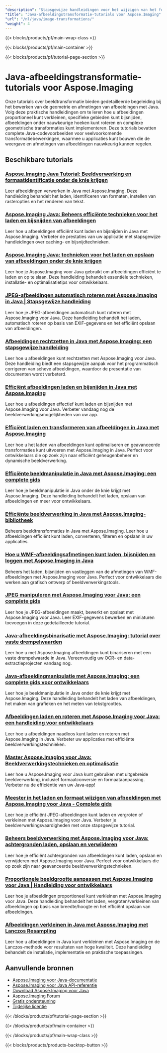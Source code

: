 ```yaml
---
"description": "Stapsgewijze handleidingen voor het wijzigen van het formaat van afbeeldingen, bijsnijden, roteren en geometrische transformaties met Aspose.Imaging voor Java."
"title": "Java-afbeeldingstransformatie-tutorials voor Aspose.Imaging"
"url": "/nl/java/image-transformations/"
"weight": 4
---
```


{{< blocks/products/pf/main-wrap-class >}}

{{< blocks/products/pf/main-container >}}

{{< blocks/products/pf/tutorial-page-section >}}
# Java-afbeeldingstransformatie-tutorials voor Aspose.Imaging

Onze tutorials over beeldtransformatie bieden gedetailleerde begeleiding bij het bewerken van de geometrie en afmetingen van afbeeldingen met Java. Volg deze praktische handleidingen om te leren hoe u afbeeldingen proportioneel kunt verkleinen, specifieke gebieden kunt bijsnijden, afbeeldingen onder nauwkeurige hoeken kunt roteren en complexe geometrische transformaties kunt implementeren. Deze tutorials bevatten complete Java-codevoorbeelden voor veelvoorkomende transformatiebewerkingen, waarmee u applicaties kunt bouwen die de weergave en afmetingen van afbeeldingen nauwkeurig kunnen regelen.

## Beschikbare tutorials

### [Aspose.Imaging Java Tutorial: Beeldverwerking en formaatidentificatie onder de knie krijgen](./mastering-aspose-imaging-java-image-processing/)
Leer afbeeldingen verwerken in Java met Aspose.Imaging. Deze handleiding behandelt het laden, identificeren van formaten, instellen van rasteropties en het renderen van tekst.

### [Aspose.Imaging Java: Beheers efficiënte technieken voor het laden en bijsnijden van afbeeldingen](./aspose-imaging-java-efficient-image-load-crop/)
Leer hoe u afbeeldingen efficiënt kunt laden en bijsnijden in Java met Aspose.Imaging. Verbeter de prestaties van uw applicatie met stapsgewijze handleidingen over caching- en bijsnijdtechnieken.

### [Aspose.Imaging Java: technieken voor het laden en opslaan van afbeeldingen onder de knie krijgen](./aspose-imaging-java-image-processing/)
Leer hoe je Aspose.Imaging voor Java gebruikt om afbeeldingen efficiënt te laden en op te slaan. Deze handleiding behandelt essentiële technieken, installatie- en optimalisatietips voor ontwikkelaars.

### [JPEG-afbeeldingen automatisch roteren met Aspose.Imaging in Java | Stapsgewijze handleiding](./auto-rotate-jpeg-images-aspose-imaging-java/)
Leer hoe je JPEG-afbeeldingen automatisch kunt roteren met Aspose.Imaging voor Java. Deze handleiding behandelt het laden, automatisch roteren op basis van EXIF-gegevens en het efficiënt opslaan van afbeeldingen.

### [Afbeeldingen rechtzetten in Java met Aspose.Imaging: een stapsgewijze handleiding](./deskew-images-aspose-imaging-java/)
Leer hoe u afbeeldingen kunt rechtzetten met Aspose.Imaging voor Java. Deze handleiding biedt een stapsgewijze aanpak voor het programmatisch corrigeren van scheve afbeeldingen, waardoor de presentatie van documenten wordt verbeterd.

### [Efficiënt afbeeldingen laden en bijsnijden in Java met Aspose.Imaging](./aspose-imaging-java-load-crop-images/)
Leer hoe u afbeeldingen effectief kunt laden en bijsnijden met Aspose.Imaging voor Java. Verbeter vandaag nog de beeldverwerkingsmogelijkheden van uw app.

### [Efficiënt laden en transformeren van afbeeldingen in Java met Aspose.Imaging](./aspose-imaging-java-image-loading-transformation/)
Leer hoe u het laden van afbeeldingen kunt optimaliseren en geavanceerde transformaties kunt uitvoeren met Aspose.Imaging in Java. Perfect voor ontwikkelaars die op zoek zijn naar efficiënt geheugenbeheer en dynamische beeldverwerking.

### [Efficiënte beeldmanipulatie in Java met Aspose.Imaging: een complete gids](./java-image-manipulation-aspose-imaging-tutorial/)
Leer hoe je beeldmanipulatie in Java onder de knie krijgt met Aspose.Imaging. Deze handleiding behandelt het laden, opslaan van afbeeldingen en meer voor ontwikkelaars.

### [Efficiënte beeldverwerking in Java met Aspose.Imaging-bibliotheek](./aspose-imaging-java-image-processing-guide/)
Beheers beeldtransformaties in Java met Aspose.Imaging. Leer hoe u afbeeldingen efficiënt kunt laden, converteren, filteren en opslaan in uw applicaties.

### [Hoe u WMF-afbeeldingsafmetingen kunt laden, bijsnijden en loggen met Aspose.Imaging in Java](./load-crop-log-wmf-image-dimensions-aspose-imaging-java/)
Beheers het laden, bijsnijden en vastleggen van de afmetingen van WMF-afbeeldingen met Aspose.Imaging voor Java. Perfect voor ontwikkelaars die werken aan grafisch ontwerp of beeldverwerkingstools.

### [JPEG manipuleren met Aspose.Imaging voor Java: een complete gids](./master-jpeg-manipulation-aspose-imaging-java/)
Leer hoe je JPEG-afbeeldingen maakt, bewerkt en opslaat met Aspose.Imaging voor Java. Leer EXIF-gegevens bewerken en miniaturen toevoegen in deze gedetailleerde tutorial.

### [Java-afbeeldingsbinarisatie met Aspose.Imaging: tutorial over vaste drempelwaarden](./master-image-binarization-java-aspose-imaging/)
Leer hoe u met Aspose.Imaging afbeeldingen kunt binariseren met een vaste drempelwaarde in Java. Vereenvoudig uw OCR- en data-extractieprojecten vandaag nog.

### [Java-afbeeldingmanipulatie met Aspose.Imaging: een complete gids voor ontwikkelaars](./master-java-image-manipulation-aspose-imaging-guide/)
Leer hoe je beeldmanipulatie in Java onder de knie krijgt met Aspose.Imaging. Deze handleiding behandelt het laden van afbeeldingen, het maken van grafieken en het meten van tekstgroottes.

### [Afbeeldingen laden en roteren met Aspose.Imaging voor Java: een handleiding voor ontwikkelaars](./load-rotate-images-aspose-imaging-java/)
Leer hoe u afbeeldingen naadloos kunt laden en roteren met Aspose.Imaging in Java. Verbeter uw applicaties met efficiënte beeldverwerkingstechnieken.

### [Master Aspose.Imaging voor Java: Beeldverwerkingstechnieken en optimalisatie](./mastering-image-processing-aspose-imaging-java/)
Leer hoe u Aspose.Imaging voor Java kunt gebruiken met uitgebreide beeldverwerking, inclusief formaatconversie en formaataanpassing. Verbeter nu de efficiëntie van uw Java-app!

### [Meester in het laden en formaat wijzigen van afbeeldingen met Aspose.Imaging voor Java - Complete gids](./implement-image-loading-resizing-aspose-imaging-java/)
Leer hoe je efficiënt JPEG-afbeeldingen kunt laden en vergroten of verkleinen met Aspose.Imaging voor Java. Verbeter je beeldverwerkingsvaardigheden met onze stapsgewijze tutorial.

### [Beheers beeldverwerking met Aspose.Imaging voor Java: achtergronden laden, opslaan en verwijderen](./aspose-imaging-java-master-image-processing/)
Leer hoe je efficiënt achtergronden van afbeeldingen kunt laden, opslaan en verwijderen met Aspose.Imaging voor Java. Perfect voor ontwikkelaars die op zoek zijn naar geavanceerde beeldverwerkingstechnieken.

### [Proportionele beeldgrootte aanpassen met Aspose.Imaging voor Java | Handleiding voor ontwikkelaars](./proportional-image-resizing-aspose-imaging-java/)
Leer hoe je afbeeldingen proportioneel kunt verkleinen met Aspose.Imaging voor Java. Deze handleiding behandelt het laden, vergroten/verkleinen van afbeeldingen op basis van breedte/hoogte en het efficiënt opslaan van afbeeldingen.

### [Afbeeldingen verkleinen in Java met Aspose.Imaging met Lanczos Resampling](./resize-images-java-aspose-imaging-lanczos/)
Leer hoe u afbeeldingen in Java kunt verkleinen met Aspose.Imaging en de Lanczos-methode voor resultaten van hoge kwaliteit. Deze handleiding behandelt de installatie, implementatie en praktische toepassingen.

## Aanvullende bronnen

- [Aspose.Imaging voor Java-documentatie](https://docs.aspose.com/imaging/java/)
- [Aspose.Imaging voor Java API-referentie](https://reference.aspose.com/imaging/java/)
- [Download Aspose.Imaging voor Java](https://releases.aspose.com/imaging/java/)
- [Aspose.Imaging Forum](https://forum.aspose.com/c/imaging)
- [Gratis ondersteuning](https://forum.aspose.com/)
- [Tijdelijke licentie](https://purchase.aspose.com/temporary-license/)

{{< /blocks/products/pf/tutorial-page-section >}}

{{< /blocks/products/pf/main-container >}}

{{< /blocks/products/pf/main-wrap-class >}}

{{< blocks/products/products-backtop-button >}}